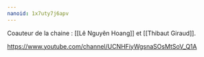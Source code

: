 ```yaml
---
nanoid: 1x7uty7j6apv
---
```

Coauteur de la chaine : [[Lê Nguyên Hoang]] et [[Thibaut Giraud]].

https://www.youtube.com/channel/UCNHFiyWgsnaSOsMtSoV_Q1A
